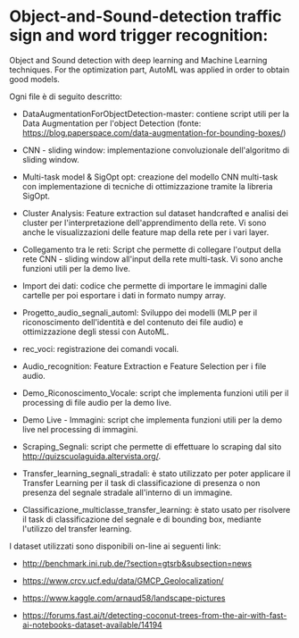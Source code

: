 # Object-and-Sound-detection traffic sign and word trigger recognition: 

Object and Sound detection with deep learning and Machine Learning techniques. For the optimization part, AutoML was applied in order to obtain good models. 

Ogni file è di seguito descritto:

- DataAugmentationForObjectDetection-master: contiene script utili per la Data Augmentation per l'object Detection
					     (fonte: https://blog.paperspace.com/data-augmentation-for-bounding-boxes/)

- CNN - sliding window: implementazione convoluzionale dell'algoritmo di sliding window. 

- Multi-task model & SigOpt opt: creazione del modello CNN multi-task con implementazione di tecniche di ottimizzazione tramite la libreria SigOpt.

- Cluster Analysis: Feature extraction sul dataset handcrafted e analisi dei cluster per l'interpretazione dell'apprendimento della rete.
		    Vi sono anche le visualizzazioni delle feature map della rete per i vari layer.

- Collegamento tra le reti: Script che permette di collegare l'output della rete CNN - sliding window all'input della rete multi-task. Vi sono anche funzioni utili per la demo live. 

- Import dei dati: codice che permette di importare le immagini dalle cartelle per poi esportare i dati in formato numpy array. 

- Progetto_audio_segnali_automl: Sviluppo dei modelli (MLP per il riconoscimento dell'identità e del contenuto dei file audio) e ottimizzazione degli stessi con AutoML. 

- rec_voci: registrazione dei comandi vocali.

- Audio_recognition: Feature Extraction e Feature Selection per i file audio.

- Demo_Riconoscimento_Vocale: script che implementa funzioni utili per il processing di file audio per la demo live.

- Demo Live - Immagini: script che implementa funzioni utili per la demo live nel processing di immagini.

- Scraping_Segnali: script che permette di effettuare lo scraping dal sito http://quizscuolaguida.altervista.org/.

- Transfer_learning_segnali_stradali: è stato utilizzato per poter applicare il Transfer Learning per il task di classificazione di presenza o non presenza del segnale stradale all'interno di un immagine.

- Classificazione_multiclasse_transfer_learning: è stato usato per risolvere il task di classificazione del segnale e di bounding box, mediante l'utilizzo del transfer learning.

I dataset utilizzati sono disponibili on-line ai seguenti link:

- http://benchmark.ini.rub.de/?section=gtsrb&subsection=news

- https://www.crcv.ucf.edu/data/GMCP_Geolocalization/

- https://www.kaggle.com/arnaud58/landscape-pictures

- https://forums.fast.ai/t/detecting-coconut-trees-from-the-air-with-fast-ai-notebooks-dataset-available/14194
